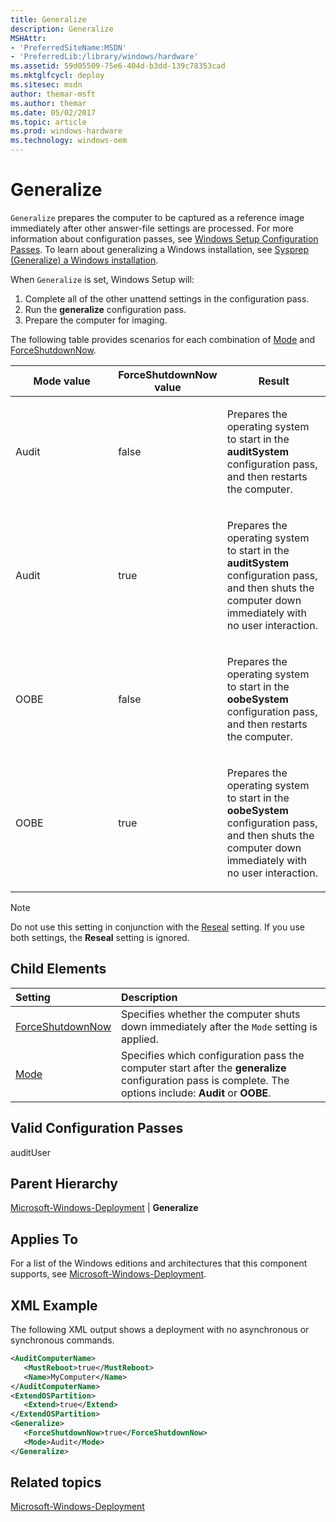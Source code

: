 ```yaml
---
title: Generalize
description: Generalize
MSHAttr:
- 'PreferredSiteName:MSDN'
- 'PreferredLib:/library/windows/hardware'
ms.assetid: 59d05509-75e6-404d-b3dd-139c78353cad
ms.mktglfcycl: deploy
ms.sitesec: msdn
author: themar-msft
ms.author: themar
ms.date: 05/02/2017
ms.topic: article
ms.prod: windows-hardware
ms.technology: windows-oem
---
```

# Generalize

`Generalize` prepares the computer to be captured as a reference image immediately after other answer-file settings are processed. For more information about configuration passes, see [Windows Setup Configuration Passes](https://docs.microsoft.com/en-us/windows-hardware/manufacture/desktop/how-configuration-passes-work). To learn about generalizing a Windows installation, see [Sysprep (Generalize) a Windows installation](https://docs.microsoft.com/en-us/windows-hardware/manufacture/desktop/sysprep--generalize--a-windows-installation).

When `Generalize` is set, Windows Setup will:

1. Complete all of the other unattend settings in the configuration pass.
1. Run the **generalize** configuration pass.
1. Prepare the computer for imaging.

The following table provides scenarios for each combination of [Mode](microsoft-windows-deployment-generalize-mode.md) and [ForceShutdownNow](microsoft-windows-deployment-generalize-forceshutdownnow.md).

<table>
<colgroup>
<col width="33%" />
<col width="33%" />
<col width="33%" />
</colgroup>
<thead>
<tr class="header">
<th>Mode value</th>
<th>ForceShutdownNow value</th>
<th>Result</th>
</tr>
</thead>
<tbody>
<tr class="odd">
<td><p>Audit</p></td>
<td><p>false</p></td>
<td><p>Prepares the operating system to start in the <strong>auditSystem</strong> configuration pass, and then restarts the computer.</p></td>
</tr>
<tr class="even">
<td><p>Audit</p></td>
<td><p>true</p></td>
<td><p>Prepares the operating system to start in the <strong>auditSystem</strong> configuration pass, and then shuts the computer down immediately with no user interaction.</p></td>
</tr>
<tr class="odd">
<td><p>OOBE</p></td>
<td><p>false</p></td>
<td><p>Prepares the operating system to start in the <strong>oobeSystem</strong> configuration pass, and then restarts the computer.</p></td>
</tr>
<tr class="even">
<td><p>OOBE</p></td>
<td><p>true</p></td>
<td><p>Prepares the operating system to start in the <strong>oobeSystem</strong> configuration pass, and then shuts the computer down immediately with no user interaction.</p></td>
</tr>
</tbody>
</table>

> [!Note]
> Do not use this setting in conjunction with the [Reseal](microsoft-windows-deployment-reseal.md) setting. If you use both settings, the **Reseal** setting is ignored.

## Child Elements

| Setting                 | Description                                                                           |
|:------------------------|:--------------------------------------------------------------------------------------|
| [ForceShutdownNow](microsoft-windows-deployment-generalize-forceshutdownnow.md) | Specifies whether the computer shuts down immediately after the <code>Mode</code> setting is applied. |
| [Mode](microsoft-windows-deployment-generalize-mode.md) | Specifies which configuration pass the computer start after the <strong>generalize</strong> configuration pass is complete. The options include: <strong>Audit</strong> or <strong>OOBE</strong>. |

## Valid Configuration Passes

auditUser

## Parent Hierarchy

[Microsoft-Windows-Deployment](microsoft-windows-deployment.md) | **Generalize**

## Applies To

For a list of the Windows editions and architectures that this component supports, see [Microsoft-Windows-Deployment](microsoft-windows-deployment.md).

## XML Example

The following XML output shows a deployment with no asynchronous or synchronous commands.

```XML
<AuditComputerName>
   <MustReboot>true</MustReboot>
   <Name>MyComputer</Name>
</AuditComputerName>
<ExtendOSPartition>
   <Extend>true</Extend>
</ExtendOSPartition>
<Generalize>
   <ForceShutdownNow>true</ForceShutdownNow>
   <Mode>Audit</Mode>
</Generalize>
```

## Related topics

[Microsoft-Windows-Deployment](microsoft-windows-deployment.md)
